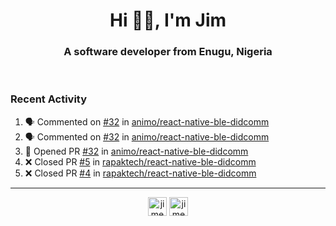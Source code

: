 <h1 align="center">Hi 👋🏾, I'm Jim</h1>
<h3 align="center">A software developer from Enugu, Nigeria</h3>
<br/>
<!-- https://github.com/rahuldkjain/github-profile-readme-generator --!>

<!--  <p align="left"><img src="https://github-readme-stats.vercel.app/api?username=rapaktech&show_icons=true&count_private=true&" alt="rapaktech" /></p> --!>

<!--
Github language stats
<p align="left"><img src="https://github-readme-stats.vercel.app/api/top-langs/?username=rapaktech&layout=compact" alt="rapaktech" /><p>
-->

<!-- Codestats language stats -->
<!-- <p align="left"><img src="https://codestats-readme.vercel.app/api/top-langs/?username=rapaktech&layout=compact&language_count=12" alt="rapaktech" /><p>    --!>
  
<h3>Recent Activity</h3>

<!--START_SECTION:activity-->
1. 🗣 Commented on [#32](https://github.com/animo/react-native-ble-didcomm/issues/32) in [animo/react-native-ble-didcomm](https://github.com/animo/react-native-ble-didcomm)
2. 🗣 Commented on [#32](https://github.com/animo/react-native-ble-didcomm/issues/32) in [animo/react-native-ble-didcomm](https://github.com/animo/react-native-ble-didcomm)
3. 💪 Opened PR [#32](https://github.com/animo/react-native-ble-didcomm/pull/32) in [animo/react-native-ble-didcomm](https://github.com/animo/react-native-ble-didcomm)
4. ❌ Closed PR [#5](https://github.com/rapaktech/react-native-ble-didcomm/pull/5) in [rapaktech/react-native-ble-didcomm](https://github.com/rapaktech/react-native-ble-didcomm)
5. ❌ Closed PR [#4](https://github.com/rapaktech/react-native-ble-didcomm/pull/4) in [rapaktech/react-native-ble-didcomm](https://github.com/rapaktech/react-native-ble-didcomm)
<!--END_SECTION:activity-->

---

<p align="center">
<a href="https://twitter.com/jimezesinachi" target="blank"><img align="center" src="https://cdn.jsdelivr.net/npm/simple-icons@3.0.1/icons/twitter.svg" alt="jimezesinachi" height="30" width="30" /></a>
<a href="https://linkedin.com/in/jimezesinachi" target="blank"><img align="center" src="https://cdn.jsdelivr.net/npm/simple-icons@3.0.1/icons/linkedin.svg" alt="jimezesinachi" height="30" width="30" /></a>
</p>

